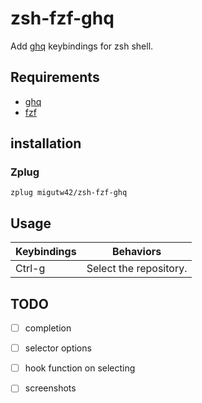 # zsh-fzf-ghq

Add [ghq](https://github.com/motemen/ghq) keybindings for zsh shell. 

## Requirements

* [ghq](https://github.com/motemen/ghq)
* [fzf](https://github.com/junegunn/fzf)

## installation

### Zplug

```
zplug migutw42/zsh-fzf-ghq
```

## Usage

|Keybindings|       Behaviors      |
|-----------|----------------------|
|Ctrl-g     |Select the repository.|

## TODO
* [ ] completion
* [ ] selector options
* [ ] hook function on selecting
* [ ] screenshots


